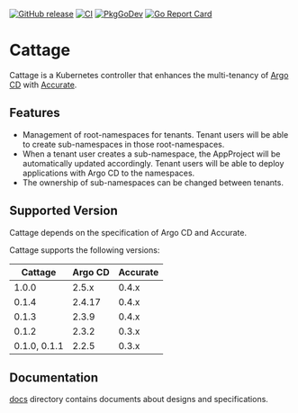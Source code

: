 [![GitHub release](https://img.shields.io/github/release/cybozu-go/cattage.svg?maxAge=60)](https://github.com/cybozu-go/cattage/releases)
[![CI](https://github.com/cybozu-go/cattage/actions/workflows/ci.yaml/badge.svg)](https://github.com/cybozu-go/cattage/actions/workflows/ci.yaml)
[![PkgGoDev](https://pkg.go.dev/badge/github.com/cybozu-go/cattage?tab=overview)](https://pkg.go.dev/github.com/cybozu-go/cattage?tab=overview)
[![Go Report Card](https://goreportcard.com/badge/github.com/cybozu-go/cattage)](https://goreportcard.com/report/github.com/cybozu-go/cattage)

# Cattage

Cattage is a Kubernetes controller that enhances the multi-tenancy of [Argo CD][] with [Accurate][].

## Features

- Management of root-namespaces for tenants. Tenant users will be able to create sub-namespaces in those root-namespaces.
- When a tenant user creates a sub-namespace, the AppProject will be automatically updated accordingly. Tenant users will be able to deploy applications with Argo CD to the namespaces.
- The ownership of sub-namespaces can be changed between tenants.

## Supported Version

Cattage depends on the specification of Argo CD and Accurate.

Cattage supports the following versions:

| Cattage      | Argo CD | Accurate |
|--------------|---------|----------|
| 1.0.0        | 2.5.x   | 0.4.x    |
| 0.1.4        | 2.4.17  | 0.4.x    |
| 0.1.3        | 2.3.9   | 0.4.x    |
| 0.1.2        | 2.3.2   | 0.3.x    |
| 0.1.0, 0.1.1 | 2.2.5   | 0.3.x    |

## Documentation

[docs](docs/) directory contains documents about designs and specifications.

[Accurate]: https://github.com/cybozu-go/accurate
[Argo CD]: https://argo-cd.readthedocs.io/en/stable/
